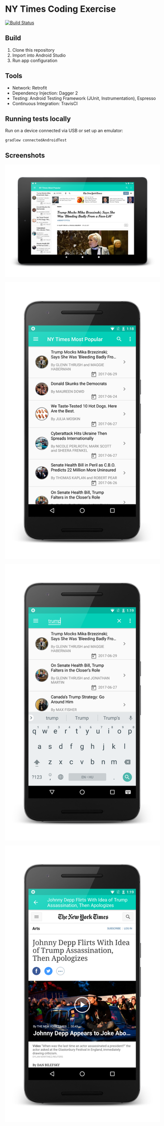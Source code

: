 # NY Times Coding Exercise

[![Build Status](https://travis-ci.org/szenasimartin/nytimes.png?branch=master)](https://travis-ci.org/szenasimartin/nytimes)

## Build
1. Clone this repository
2. Import into Android Studio
3. Run app configuration

## Tools
 - Network: Retrofit
 - Dependency Injection: Dagger 2
 - Testing: Android Testing Framework (JUnit, Instrumentation), Espresso
 - Continuous Integration: TravisCI

## Running tests locally
Run on a device connected via USB or set up an emulator:

    gradlew connectedAndroidTest

## Screenshots
![Alt text](/screenshots/tablet_framed.png?raw=true "Tablet version")

![Alt text](/screenshots/phone_1_framed.png?raw=true "Phone version")

![Alt text](/screenshots/phone_2_framed.png?raw=true "Search")

![Alt text](/screenshots/phone_3_framed.png?raw=true "Detail")